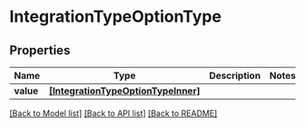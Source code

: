 # IntegrationTypeOptionType


## Properties
Name | Type | Description | Notes
------------ | ------------- | ------------- | -------------
**value** | [**[IntegrationTypeOptionTypeInner]**](IntegrationTypeOptionTypeInner.md) |  | 

[[Back to Model list]](../README.md#documentation-for-models) [[Back to API list]](../README.md#documentation-for-api-endpoints) [[Back to README]](../README.md)


